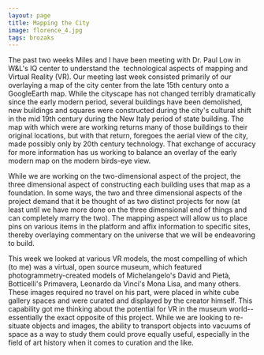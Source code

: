 ```yaml
---
layout: page
title: Mapping the City
image: florence_4.jpg
tags: brozaks
---
```

The past two weeks Miles and I have been meeting with Dr. Paul Low in W&L's IQ center to understand the  technological aspects of mapping and Virtual Reality (VR). Our meeting last week consisted primarily of our overlaying a map of the city center from the late 15th century onto a GoogleEarth map. <!-- more -->
While the cityscape has not changed terribly dramatically since the early modern period, several buildings have been demolished, new buildings and squares were constructed during the city's cultural shift in the mid 19th century during the New Italy period of state building. The map with which were are working returns many of those buildings to their original locations, but with that return, foregoes the aerial view of the city, made possibly only by 20th century technology. That exchange of accuracy for more information has us working to balance an overlay of the early modern map on the modern birds-eye view.

While we are working on the two-dimensional aspect of the project, the three dimensional aspect of constructing each building uses that map as a foundation. In some ways, the two and three dimensional aspects of the project demand that it be thought of as two distinct projects for now (at least until we have more done on the three dimensional end of things and can completely marry the two). The mapping aspect will allow us to place pins on various items in the platform and affix information to specific sites, thereby overlaying commentary on the universe that we will be endeavoring to build.

This week we looked at various VR models, the most compelling of which (to me) was a virtual, open source museum, which featured photogrammetry-created models of Michelangelo's David and Pietà,  Botticelli's Primavera, Leonardo da Vinci's Mona Lisa, and many others. These images required no travel on his part, were placed in white cube gallery spaces and were curated and displayed by the creator himself. This capability got me thinking about the potential for VR in the museum world--essentially the exact opposite of this project. While we are looking to re-situate objects and images, the ability to transport objects into vacuums of space as a way to study them could prove equally useful, especially in the field of art history when it comes to curation and the like.
